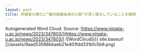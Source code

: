 ```yaml
---
layout: post
title: 肝硬変の悪化に“腸内細菌由来の小胞”が深く関与していることを解明
---
```

Autogenerated Word Cloud.
Source\: [https://www.niigata-u.ac.jp/news/2023/347803/](https://www.niigata-u.ac.jp/news/2023/347803/)
![WordCloud]({{ site.baseurl }}/assets/9aad53566bbaeb21e401fdd331bfc5b9.png)